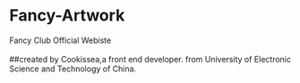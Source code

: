 # Fancy-Artwork
Fancy Club Official Webiste
<br/><br/>
##created by Cookissea,a front end developer.
from University of Electronic Science and Technology of China.
